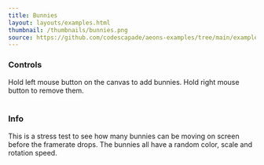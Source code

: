 ```yaml
---
title: Bunnies
layout: layouts/examples.html
thumbnail: /thumbnails/bunnies.png
source: https://github.com/codescapade/aeons-examples/tree/main/examples/demos/bunnies
---
```


### Controls
Hold left mouse button on the canvas to add bunnies.  Hold right mouse button to remove them.
<br>
<br>

### Info
This is a stress test to see how many bunnies can be moving on screen before the framerate drops. The bunnies all have a random 
color, scale and rotation speed.
